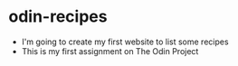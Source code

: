 # odin-recipes
- I'm going to create my first website to list some recipes
- This is my first assignment on The Odin Project